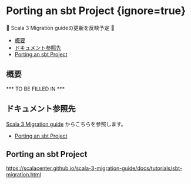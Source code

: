 # Porting an sbt Project {ignore=true}

:construction: Scala 3 Migration guideの更新を反映予定 :construction:

<!-- @import "[TOC]" {cmd="toc" depthFrom=1 depthTo=6 orderedList=false} -->

<!-- code_chunk_output -->

- [概要](#概要)
- [ドキュメント参照先](#ドキュメント参照先)
- [Porting an sbt Project](#porting-an-sbt-project-1)

<!-- /code_chunk_output -->

## 概要

*** TO BE FILLED IN ***

## ドキュメント参照先

[Scala 3 Migration guide](https://scalacenter.github.io/scala-3-migration-guide/) からこちらを参照します。

- [Porting an sbt Project](https://scalacenter.github.io/scala-3-migration-guide/docs/tutorials/sbt-migration.html)


## Porting an sbt Project

https://scalacenter.github.io/scala-3-migration-guide/docs/tutorials/sbt-migration.html
